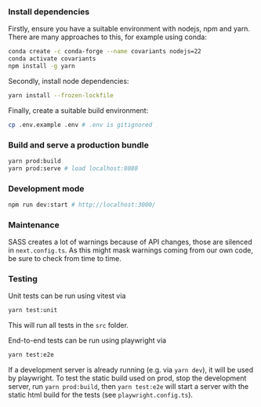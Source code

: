 ### Install dependencies

Firstly, ensure you have a suitable environment with nodejs, npm and yarn.
There are many approaches to this, for example using conda:

```sh
conda create -c conda-forge --name covariants nodejs=22
conda activate covariants
npm install -g yarn
```

Secondly, install node dependencies:
```sh
yarn install --frozen-lockfile
```

Finally, create a suitable build environment:
```sh
cp .env.example .env # .env is gitignored
```

### Build and serve a production bundle
```sh
yarn prod:build
yarn prod:serve # load localhost:8080
```


### Development mode

```sh
npm run dev:start # http://localhost:3000/
```

### Maintenance
SASS creates a lot of warnings because of API changes, those are silenced in `next.config.ts`. As this might mask 
warnings coming from our own code, be sure to check from time to time.

### Testing
Unit tests can be run using vitest via
```sh
yarn test:unit
```
This will run all tests in the `src` folder.

End-to-end tests can be run using playwright via
```sh
yarn test:e2e
```
If a development server is already running (e.g. via `yarn dev`), it will be used by playwright. To test the static build
used on prod, stop the development server, run `yarn prod:build`, then `yarn test:e2e` will start a server with the static
html build for the tests (see `playwright.config.ts`).

